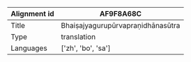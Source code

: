 |Alignment id | AF9F8A68C
| --- | --- 
|Title | Bhaiṣajyagurupūrvapraṇidhānasūtra 
|Type | translation
|Languages | ['zh', 'bo', 'sa']